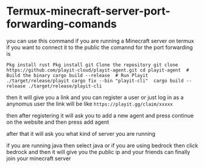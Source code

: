 # Termux-minecraft-server-port-forwarding-comands

you can use this command if you are running a Minecraft server on termux if you want to connect it to the public the comannd for the port forwarding is

```Pkg install rust Pkg install git Clone the repository git clone https://github.com/playit-cloud/playit-agent.git cd playit-agent  # Build the binary cargo build --release  # Run Playit ./target/release/playit cargo fix --bin "playit-cli"  cargo build --release ./target/release/playit-cli```

then it will give you a link and you can register a user or just log in as a anynomus user
the link will be like ```https://playit.gg/claim/xxxxx```

then after registering it will ask you to add a new agent and press continue on the website 
and then press add agent

after that it will ask you what kind of server you are running 

if you are running java then select java or if you are using bedrock then click bedrock 
and then it will give you the public ip and your friends can finally join your minecraft server
